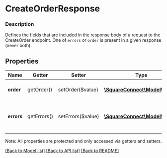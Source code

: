 # CreateOrderResponse

### Description

Defines the fields that are included in the response body of a request to the CreateOrder endpoint.  One of `errors` or `order` is present in a given response (never both).

## Properties
Name | Getter | Setter | Type | Description | Notes
------------ | ------------- | ------------- | ------------- | ------------- | -------------
**order** | getOrder() | setOrder($value) | [**\SquareConnect\Model\Order**](Order.md) | The newly created order. | [optional] 
**errors** | getErrors() | setErrors($value) | [**\SquareConnect\Model\Error[]**](Error.md) | Any errors that occurred during the request. | [optional] 

Note: All properties are protected and only accessed via getters and setters.

[[Back to Model list]](../../README.md#documentation-for-models) [[Back to API list]](../../README.md#documentation-for-api-endpoints) [[Back to README]](../../README.md)

